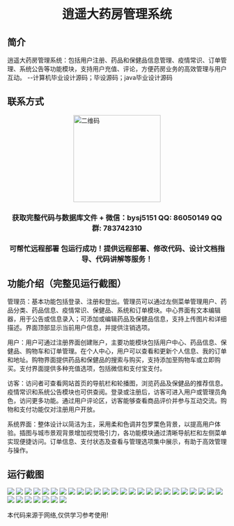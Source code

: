 <p><h1 align="center">逍遥大药房管理系统</h1></p>

## 简介
逍遥大药房管理系统：包括用户注册、药品和保健品信息管理、疫情常识、订单管理、系统公告等功能模块，支持用户充值、评论，方便药房业务的高效管理与用户互动。    --计算机毕业设计源码；毕设源码；java毕业设计源码


## 联系方式
<img src="https://bs-1329754181.cos.ap-shanghai.myqcloud.com/wx.jpg" alt="二维码" style="display: block; margin: 0 auto;" width="200px">
<p><h3 align="center">获取完整代码与数据库文件 + 微信：bysj5151 QQ: 86050149 QQ群: 783742310</h3></p>
<p><h3 align="center">可帮忙远程部署 包运行成功！提供远程部署、修改代码、设计文档指导、代码讲解等服务！</h3></p>

## 功能介绍（完整见运行截图）
管理员：基本功能包括登录、注册和登出。管理员可以通过左侧菜单管理用户、药品分类、药品信息、疫情常识、保健品、系统和订单模块。中心界面有文本编辑器，用于公告或信息录入；可添加或编辑药品及保健品信息，支持上传图片和详细描述。界面顶部显示当前用户信息，并提供注销选项。

用户：用户可通过注册界面创建账户，主要功能模块包括用户中心、药品信息、保健品、购物车和订单管理。在个人中心，用户可以查看和更新个人信息、我的订单和地址。购物界面提供药品和保健品的搜索与购买，支持添加至购物车或立即购买。支付界面提供多种充值选项，包括微信和支付宝支付。

访客：访问者可查看网站首页的导航栏和轮播图，浏览药品及保健品的推荐信息。疫情常识和系统公告模块也可供查阅。登录或注册后，访客可进入用户或管理员角色，访问更多功能。通过用户评论区，访客能够查看商品评价并参与互动交流。购物和支付功能仅对注册用户开放。

系统界面：整体设计以简洁为主，采用柔和色调并包罗栗色背景，以提高用户体验。插图与城市景观背景增加视觉吸引力，各功能模块通过清晰导航栏和左侧菜单实现便捷访问。订单信息、支付状态及查看与管理选项集中展示，有助于高效管理与操作。


## 运行截图
![](https://bs-1329754181.cos.ap-shanghai.myqcloud.com/spring/XiaoYaoDaYaoFangGuanLiXiTong/img/001.jpg)
![](https://bs-1329754181.cos.ap-shanghai.myqcloud.com/spring/XiaoYaoDaYaoFangGuanLiXiTong/img/002.jpg)
![](https://bs-1329754181.cos.ap-shanghai.myqcloud.com/spring/XiaoYaoDaYaoFangGuanLiXiTong/img/003.jpg)
![](https://bs-1329754181.cos.ap-shanghai.myqcloud.com/spring/XiaoYaoDaYaoFangGuanLiXiTong/img/004.jpg)
![](https://bs-1329754181.cos.ap-shanghai.myqcloud.com/spring/XiaoYaoDaYaoFangGuanLiXiTong/img/005.jpg)
![](https://bs-1329754181.cos.ap-shanghai.myqcloud.com/spring/XiaoYaoDaYaoFangGuanLiXiTong/img/006.jpg)
![](https://bs-1329754181.cos.ap-shanghai.myqcloud.com/spring/XiaoYaoDaYaoFangGuanLiXiTong/img/007.jpg)
![](https://bs-1329754181.cos.ap-shanghai.myqcloud.com/spring/XiaoYaoDaYaoFangGuanLiXiTong/img/008.jpg)
![](https://bs-1329754181.cos.ap-shanghai.myqcloud.com/spring/XiaoYaoDaYaoFangGuanLiXiTong/img/009.jpg)
![](https://bs-1329754181.cos.ap-shanghai.myqcloud.com/spring/XiaoYaoDaYaoFangGuanLiXiTong/img/010.jpg)
![](https://bs-1329754181.cos.ap-shanghai.myqcloud.com/spring/XiaoYaoDaYaoFangGuanLiXiTong/img/011.jpg)
![](https://bs-1329754181.cos.ap-shanghai.myqcloud.com/spring/XiaoYaoDaYaoFangGuanLiXiTong/img/012.jpg)
![](https://bs-1329754181.cos.ap-shanghai.myqcloud.com/spring/XiaoYaoDaYaoFangGuanLiXiTong/img/013.jpg)
![](https://bs-1329754181.cos.ap-shanghai.myqcloud.com/spring/XiaoYaoDaYaoFangGuanLiXiTong/img/014.jpg)
![](https://bs-1329754181.cos.ap-shanghai.myqcloud.com/spring/XiaoYaoDaYaoFangGuanLiXiTong/img/015.jpg)
![](https://bs-1329754181.cos.ap-shanghai.myqcloud.com/spring/XiaoYaoDaYaoFangGuanLiXiTong/img/016.jpg)
![](https://bs-1329754181.cos.ap-shanghai.myqcloud.com/spring/XiaoYaoDaYaoFangGuanLiXiTong/img/017.jpg)
![](https://bs-1329754181.cos.ap-shanghai.myqcloud.com/spring/XiaoYaoDaYaoFangGuanLiXiTong/img/018.jpg)
![](https://bs-1329754181.cos.ap-shanghai.myqcloud.com/spring/XiaoYaoDaYaoFangGuanLiXiTong/img/019.jpg)
![](https://bs-1329754181.cos.ap-shanghai.myqcloud.com/spring/XiaoYaoDaYaoFangGuanLiXiTong/img/020.jpg)
![](https://bs-1329754181.cos.ap-shanghai.myqcloud.com/spring/XiaoYaoDaYaoFangGuanLiXiTong/img/021.jpg)
![](https://bs-1329754181.cos.ap-shanghai.myqcloud.com/spring/XiaoYaoDaYaoFangGuanLiXiTong/img/022.jpg)
![](https://bs-1329754181.cos.ap-shanghai.myqcloud.com/spring/XiaoYaoDaYaoFangGuanLiXiTong/img/023.jpg)
![](https://bs-1329754181.cos.ap-shanghai.myqcloud.com/spring/XiaoYaoDaYaoFangGuanLiXiTong/img/024.jpg)
![](https://bs-1329754181.cos.ap-shanghai.myqcloud.com/spring/XiaoYaoDaYaoFangGuanLiXiTong/img/025.jpg)
![](https://bs-1329754181.cos.ap-shanghai.myqcloud.com/spring/XiaoYaoDaYaoFangGuanLiXiTong/img/026.jpg)
![](https://bs-1329754181.cos.ap-shanghai.myqcloud.com/spring/XiaoYaoDaYaoFangGuanLiXiTong/img/027.jpg)
![](https://bs-1329754181.cos.ap-shanghai.myqcloud.com/spring/XiaoYaoDaYaoFangGuanLiXiTong/img/028.jpg)
![](https://bs-1329754181.cos.ap-shanghai.myqcloud.com/spring/XiaoYaoDaYaoFangGuanLiXiTong/img/029.jpg)
![](https://bs-1329754181.cos.ap-shanghai.myqcloud.com/spring/XiaoYaoDaYaoFangGuanLiXiTong/img/030.jpg)
![](https://bs-1329754181.cos.ap-shanghai.myqcloud.com/spring/XiaoYaoDaYaoFangGuanLiXiTong/img/031.jpg)
![](https://bs-1329754181.cos.ap-shanghai.myqcloud.com/spring/XiaoYaoDaYaoFangGuanLiXiTong/img/032.jpg)

<p>本代码来源于网络,仅供学习参考使用!</p>
